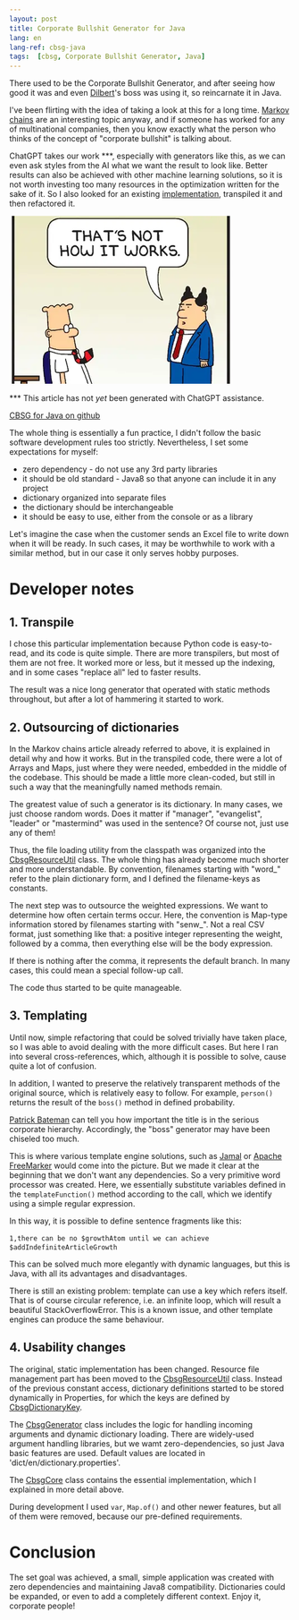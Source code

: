 ```yaml
---
layout: post
title: Corporate Bullshit Generator for Java 
lang: en
lang-ref: cbsg-java
tags:  [cbsg, Corporate Bullshit Generator, Java]
---
```


There used to be the Corporate Bullshit Generator, and after seeing 
how good it was and even [Dilbert](https://www.dilbert.com)'s boss was using it, 
so reincarnate it in Java.

I've been flirting with the idea of taking a look at this for a long time.
[Markov chains](https://en.wikipedia.org/wiki/Markov_chain) are an interesting topic 
anyway, and if someone has worked for any of multinational companies, 
then you know exactly what the person who thinks of 
the concept of "corporate bullshit" is talking about.

ChatGPT takes our work ***, especially with generators like this,
as we can even ask styles from the AI what we want the result to look like. 
Better results can also be achieved with other machine learning 
solutions, so it is not worth investing too many resources 
in the optimization written for the sake of it. So I also looked 
for an existing [implementation](https://github.com/franciscouzo/corporate_bullshit), 
transpiled it and then refactored it.

![Dilbert's pointy-haired boss](/artifacts/dilbert_pointy_haired_boss_01.webp)

*** This article has not _yet_ been generated with ChatGPT assistance.

<!-- more -->
[CBSG for Java on github](https://github.com/lsmhun/cbsg-java)

The whole thing is essentially a fun practice, 
I didn't follow the basic software development rules too strictly.
Nevertheless, I set some expectations for myself:

- zero dependency - do not use any 3rd party libraries
- it should be old standard - Java8 so that anyone can include it in any project
- dictionary organized into separate files
- the dictionary should be interchangeable
- it should be easy to use, either from the console or as a library

Let's imagine the case when the customer sends an Excel file to write down 
when it will be ready. In such cases, it may be worthwhile to work with a 
similar method, but in our case it only serves hobby purposes.

# Developer notes

## 1. Transpile

I chose this particular implementation because Python code is easy-to-read,
and its code is quite simple. There are more transpilers, 
but most of them are not free. It worked more or less, 
but it messed up the indexing, and in some cases "replace all" 
led to faster results.

The result was a nice long generator that operated with static methods 
throughout, but after a lot of hammering it started to work.

## 2. Outsourcing of dictionaries

In the Markov chains article already referred to above, it is explained in detail 
why and how it works. But in the transpiled code, 
there were a lot of Arrays and Maps, just where they were needed, 
embedded in the middle of the codebase. 
This should be made a little more clean-coded, but still in such a way 
that the meaningfully named methods remain.

The greatest value of such a generator is its dictionary. 
In many cases, we just choose random words. 
Does it matter if "manager", "evangelist", "leader" or "mastermind" was used 
in the sentence? Of course not, just use any of them!

Thus, the file loading utility from the classpath was organized 
into the [CbsgResourceUtil](https://github.com/lsmhun/cbsg-java/blob/main/src/main/java/com/acme/cbsg/CbsgResourceUtil.java) 
class. The whole thing has already become much shorter and more understandable. 
By convention, filenames starting with "word_" refer to the plain dictionary form, and I defined 
the filename-keys as constants.

The next step was to outsource the weighted expressions. 
We want to determine how often certain terms occur. 
Here, the convention is Map-type information stored by filenames 
starting with "senw_". Not a real CSV format, just something like that:  a positive 
integer representing the weight, followed by a comma, then everything else 
will be the body expression.

If there is nothing after the comma, it represents the default branch. 
In many cases, this could mean a special follow-up call.

The code thus started to be quite manageable.

## 3. Templating

Until now, simple refactoring that could be solved trivially have taken place, 
so I was able to avoid dealing with the more difficult cases. 
But here I ran into several cross-references, which, although it is possible
to solve, cause quite a lot of confusion.

In addition, I wanted to preserve the relatively transparent 
methods of the original source, which is relatively easy to follow. 
For example, `person()` returns the result of the `boss()` method
in defined probability.


[Patrick Bateman](https://en.wikipedia.org/wiki/Patrick_Bateman)
can tell you how important the title is in the serious corporate hierarchy. 
Accordingly, the "boss" generator may have been chiseled too much.

This is where various template engine solutions, such as
[Jamal](https://github.com/verhas/jamal) or [Apache FreeMarker](https://freemarker.apache.org/)
would come into the picture. But we made it clear at the beginning 
that we don't want any dependencies. So a very primitive word processor was created. 
Here, we essentially substitute variables defined in the `templateFunction()` 
method according to the call, which we identify using a simple 
regular expression.

In this way, it is possible to define sentence fragments like this:
```shell
1,there can be no $growthAtom until we can achieve $addIndefiniteArticleGrowth
```

This can be solved much more elegantly with dynamic languages, 
but this is Java, with all its advantages and disadvantages.

There is still an existing problem: template can use a key which refers itself.
That is of course circular reference, i.e. an infinite loop, which 
will result a beautiful StackOverflowError. This is a known issue, 
and other template engines can produce the same behaviour.

## 4. Usability changes

The original, static implementation has been changed. 
Resource file management part has been moved to the 
[CbsgResourceUtil](https://github.com/lsmhun/cbsg-java/blob/main/src/main/java/com/acme/cbsg/CbsgResourceUtil.java) class. 
Instead of the previous constant access, dictionary definitions started to be
stored dynamically in Properties, for which the keys are defined 
by [CbsgDictionaryKey](https://github.com/lsmhun/cbsg-java/blob/main/src/main/java/com/acme/cbsg/CbsgDictionaryKey.java).

The [CbsgGenerator](https://github.com/lsmhun/cbsg-java/blob/main/src/main/java/com/acme/cbsg/CbsgGenerator.java) class 
includes the logic for handling incoming arguments and dynamic dictionary loading. 
There are widely-used argument handling libraries, 
but we wamt zero-dependencies, so just Java basic features are used. 
Default values are located in 'dict/en/dictionary.properties'.

The [CbsgCore](https://github.com/lsmhun/cbsg-java/blob/main/src/main/java/com/acme/cbsg/CbsgCore.java) class 
contains the essential implementation, which I explained in more detail above.

During development I used `var`, `Map.of()` and other newer features, but
all of them were removed, because our pre-defined requirements.

# Conclusion

The set goal was achieved, a small, simple application was created 
with zero dependencies and maintaining Java8 compatibility. 
Dictionaries could be expanded, or even to add a completely different context. 
Enjoy it, corporate people!
